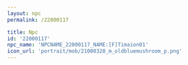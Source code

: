 ```yaml
---
layout: npc
permalink: /22000117

title: Npc
id: '22000117'
npc_name: 'NPCNAME_22000117_NAME:[F]Timaion01'
icon_url: 'portrait/mob/21000320_m_oldbluemushroom_p.png'
---
```

